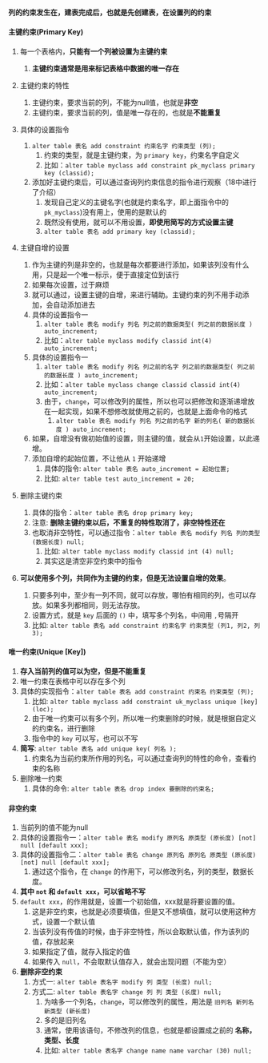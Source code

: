 


#### 列的约束发生在，建表完成后，也就是先创建表，在设置列的约束


#### 主键约束(Primary  Key)
1. 每一个表格内，**只能有一个列被设置为主键约束**
   1. **主键约束通常是用来标记表格中数据的唯一存在**
2. 主键约束的特性
   1. 主键约束，要求当前的列，不能为null值，也就是**非空**
   2. 主键约束，要求当前的列，值是唯一存在的，也就是**不能重复**

3. 具体的设置指令
   1. `alter table 表名 add constraint 约束名字 约束类型 (列);`
      1. 约束的类型，就是主键约束，为 `primary key`，约束名字自定义
      2. 比如：`alter table myclass add constraint pk_myclass primary key (classid);`
   2. 添加好主键约束后，可以通过查询列约束信息的指令进行观察（18中进行了介绍）
	  1. 发现自己定义的主键名字(也就是约束名字，即上面指令中的`pk_myclass`)没有用上，使用的是默认的
	  2. 既然没有使用，就可以不用设置，**即使用简写的方式设置主键**
	  3. `alter table 表名 add primary key (classid);`

4. 主键自增的设置
   1. 作为主键的列是非空的，也就是每次都要进行添加，如果该列没有什么用，只是起一个唯一标示，便于直接定位到该行
   2. 如果每次设置，过于麻烦
   3. 就可以通过，设置主键的自增，来进行辅助。主键约束的列不用手动添加，会自动添加进去
   4. 具体的设置指令一
      1. `alter table 表名 modify 列名 列之前的数据类型( 列之前的数据长度 ) auto_increment;`
	  2. 比如：`alter table myclass modify classid int(4) auto_increment;`
   5. 具体的设置指令一
      1. `alter table 表名 modify 列名 列之前的名字 列之前的数据类型( 列之前的数据长度 ) auto_increment;`
	  2. 比如：`alter table myclass change classid classid int(4) auto_increment;`
	  3. 由于，`change`，可以修改列的属性，所以也可以把修改和逐渐递增放在一起实现，如果不想修改就使用之前的，也就是上面命令的格式
	     1. `alter table 表名 modify 列名 列之前的名字 新的列名( 新的数据长度 ) auto_increment;`
   6. 如果，自增没有做初始值的设置，则主键的值，就会从`1`开始设置，以此递增。
   7. 添加自增的起始位置，不让他从 `1` 开始递增
	  1. 具体的指令: `alter table 表名 auto_increment = 起始位置;`
	  2. 比如: `alter table test auto_increment = 20;`


5. 删除主键约束
   1. 具体的指令：`alter table 表名 drop primary key;`
   2. 注意: **删除主键约束以后，不重复的特性取消了，非空特性还在**
   3. 也取消非空特性，可以通过指令：`alter table 表名 modify 列名 列的类型 (数据长度) null;`
      1. 比如: `alter table myclass modify classid int (4) null;`
	  2. 其实这是清空非空约束中的指令

6. **可以使用多个列，共同作为主键的约束，但是无法设置自增的效果**。
   1. 只要多列中，至少有一列不同，就可以存放，哪怕有相同的列，也可以存放。如果多列都相同，则无法存放。
   2. 设置方式，就是 `key` 后面的 `()` 中，填写多个列名，中间用 `,`号隔开
   3. 比如: `alter table 表名 add constraint 约束名字 约束类型 (列1, 列2, 列3);`
  



#### 唯一约束(Unique [Key])
1. **存入当前列的值可以为空，但是不能重复**
2. 唯一约束在表格中可以存在多个列  
3. 具体的实现指令：`alter table 表名 add constraint 约束名 约束类型 (列);`
   1. 比如: `alter table myclass add constraint uk_myclass unique [key] (loc);`
   2. 由于唯一约束可以有多个列，所以唯一约束删除的时候，就是根据自定义的约束名，进行删除
   3. 指令中的 `key` 可以写，也可以不写
4. **简写**: `alter table 表名 add unique key( 列名 );`  
   1. 约束名为当前约束所作用的列名，可以通过查询列的特性的命令，查看约束的名称
5. 删除唯一约束
   1. 具体的命令: `alter table 表名 drop index 要删除的约束名;`



#### 非空约束
1. 当前列的值不能为null
2. 具体的设置指令一：`alter table 表名 modify 原列名 原类型 (原长度) [not] null [default xxx];`
3. 具体的设置指令二：`alter table 表名 change 原列名 原列名 原类型 (原长度) [not] null [default xxx];`
   1. 通过这个指令，在 `change` 的作用下，可以修改列名，列的类型，数据长度。
4. **其中 `not` 和 `default xxx`，可以省略不写**
5. `default xxx`，的作用就是，设置一个初始值，xxx就是将要设置的值。
   1. 这是非空约束，也就是必须要填值，但是又不想填值，就可以使用这种方式，设置一个默认值
   2. 当该列没有传值的时候，由于非空特性，所以会取默认值，作为该列的值，存放起来
   3. 如果指定了值，就存入指定的值
   4. 如果传入 `null`，不会取默认值存入，就会出现问题（不能为空）
6. **删除非空约束**
   1. 方式一: `alter table 表名字 modify 列 类型 (长度) null;`
   2. 方式二: `alter table 表名字 change 列 列 类型 (长度) null;`
      1. 为啥多一个列名，`change`，可以修改列的属性，用法是 `旧列名 新列名 新类型 (新长度)`
	  2. 多的是旧列名
	  3. 通常，使用该语句，不修改列的信息，也就是都设置成之前的 **名称，类型、长度**
	  4. 比如: `alter table 表名字 change name name varchar (30) null;`